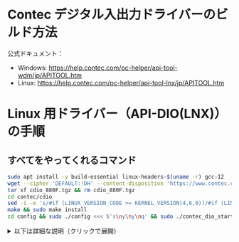 # Contec デジタル入出力ドライバーのビルド方法

公式ドキュメント：
- Windows: https://help.contec.com/pc-helper/api-tool-wdm/jp/APITOOL.htm
- Linux: https://help.contec.com/pc-helper/api-tool-lnx/jp/APITOOL.htm

# Linux 用ドライバー（API-DIO(LNX)）の手順

## すべてをやってくれるコマンド

```bash
sudo apt install -y build-essential linux-headers-$(uname -r) gcc-12
wget --cipher 'DEFAULT:!DH' --content-disposition 'https://www.contec.com/-/media/contec/download/software/api-dio(lnx)/cdio_880f.tgz/'
tar xf cdio_880F.tgz && rm cdio_880F.tgz
cd contec/cdio
sed -i -e 's/#if (LINUX_VERSION_CODE >= KERNEL_VERSION(4,6,0))/#if (LINUX_VERSION_CODE >= KERNEL_VERSION(6,5,0))\n\tpSgList->nr_pages\t= get_user_pages(v_address, pgcount, rw == READ, maplist);\n#elif (LINUX_VERSION_CODE >= KERNEL_VERSION(4,6,0))/' module/BusMaster.c module/BusMasterMemory.c
make && sudo make install
cd config && sudo ./config <<< $'s\ny\ny\nq' && sudo ./contec_dio_start.sh
```

<details>
<summary>以下は詳細な説明（クリックで展開）</summary>

## デバイスドライバの入手

コンテックのホームページから `Linux版デジタル入出力ドライバ API-DIO(LNX) 開発環境(フルセット)` と書かれたファイルをダウンロードする  
デバイスドライバの検索ページから製品を検索し、「サポート・ダウンロード」→「デバイスドライバ (2)」と進むと見つけられる

### 🔗 リンク
- 製品検索ページ: https://www.contec.com/jp/download/search/?type=858a9226-3053-4418-80b9-a61e0b6ff8ac
- [Linux版デジタル入出力ドライバ API-DIO(LNX) 開発環境(フルセット) Ver. 8.80](https://www.contec.com/jp/download/contract/contract1?itemid=527cac72-4150-4ff8-b653-e3d552fa9bc0&downloaditemid=4132766f-bd75-420e-b437-d1fa52b21ec8)

## ビルド・インストール

### 必要なパッケージのインストール

ビルドに必要なパッケージ（`build-essential`, `gcc-12`, Linux カーネルのヘッダーファイル）をインストールする
```bash
sudo apt install build-essential linux-headers-$(uname -r) gcc-12
```

### 入手したデバイスドライバの展開

ダウンロードしたファイルを展開し、ドライバーがあるディレクトリまで移動する
```bash
tar xvf cdio_880F.tgz
cd contec/cdio
```

### ドライバーをビルド、インストールする

```bash
make
sudo make install
```

## ドライバーの設定

デジタル入出力機器をコンピューターに接続する

### 設定ツールを起動する

```bash
cd config
sudo ./config
```

プログラムを起動してしばらく待つと、接続されているデジタル入出力機器が一覧に表示される  
ここで、設定したいデジタル入出力機器が一覧に表示されていることを確認する

### 設定ファイルを保存する

次に、「s」を入力して設定の保存を行う  
途中の選択肢は「y」を2回入力し、保存されたら「q」で終了する

### ドライバーの設定スクリプトの実行

設定の保存後に生成されるスクリプトを実行することで、デジタル入出力機器と通信ができるようになる
```bash
sudo ./contec_dio_start.sh
```

## 新しいカーネルバージョンだとビルドできない問題について

Linux カーネル 6.5 から `get_user_pages` の引数が変わったことが原因

### 影響を受けるバージョン

- API-DIO(LNX) デジタル入出力用ドライバ Ver.8.80 以下
- Linux カーネル 6.5 以上（ほかにも影響を受けるバージョンがあるかもしれないが未調査）

### 修正方法

`contec/cdio/module/BusMaster.c`, `contec/cdio/module/BusMasterMemory.c` の2ファイルを次のように編集する

```diff
diff --git a/contec/cdio/module/BusMaster.c b/contec/cdio/module/BusMaster.c
index a234a4c..63fe8cb 100644
--- a/contec/cdio/module/BusMaster.c
+++ b/contec/cdio/module/BusMaster.c
@@ -679,7 +679,9 @@ static long BmMakeSGList(PSGLIST pSgList, unsigned long dwDir)
 #else
        down_read(&current->mm->mmap_sem);
 #endif
-#if (LINUX_VERSION_CODE >= KERNEL_VERSION(4,6,0))
+#if (LINUX_VERSION_CODE >= KERNEL_VERSION(6,5,0))
+       pSgList->nr_pages       = get_user_pages(v_address, pgcount, rw == READ, maplist);
+#elif (LINUX_VERSION_CODE >= KERNEL_VERSION(4,6,0))
        pSgList->nr_pages       = get_user_pages(v_address, pgcount, rw == READ, maplist, NULL);
 #else
        pSgList->nr_pages       = get_user_pages(current, current->mm, v_address, pgcount, rw == READ, 0, maplist, NULL);
```
```diff
diff --git a/contec/cdio/module/BusMasterMemory.c b/contec/cdio/module/BusMasterMemory.c
index 61d49a8..267ebfc 100644
--- a/contec/cdio/module/BusMasterMemory.c
+++ b/contec/cdio/module/BusMasterMemory.c
@@ -434,7 +434,9 @@ long MemBmMakeSGList(PSGLIST pSgList, unsigned long dwDir)
 #else
        down_read(&current->mm->mmap_sem);
 #endif
-#if (LINUX_VERSION_CODE >= KERNEL_VERSION(4,6,0))
+#if (LINUX_VERSION_CODE >= KERNEL_VERSION(6,5,0))
+       pSgList->nr_pages       = get_user_pages(v_address, pgcount, rw == READ, maplist);
+#elif (LINUX_VERSION_CODE >= KERNEL_VERSION(4,6,0))
        pSgList->nr_pages       = get_user_pages(v_address, pgcount, rw == READ, maplist, NULL);
 #else
        pSgList->nr_pages       = get_user_pages(current, current->mm, v_address, pgcount, rw == READ, 0, maplist, NULL);
```

</details>
